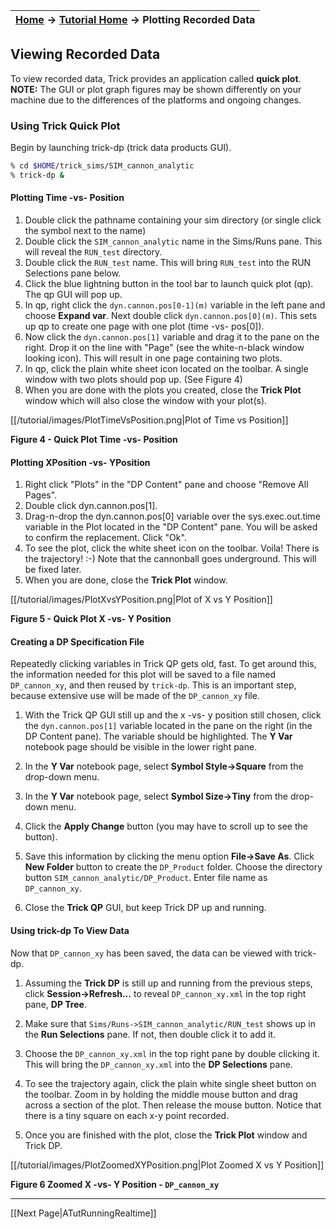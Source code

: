 | [Home](Home) → [Tutorial Home](Tutorial) → Plotting Recorded Data |
|-------------------------------------------------------------------|

<a id=viewing-recorded-data></a>
## Viewing Recorded Data

To view recorded data, Trick provides an application called **quick plot**.
**NOTE:** The GUI or plot graph figures may be shown differently on your
machine due to the differences of the platforms and ongoing changes.

### Using Trick Quick Plot
Begin by launching trick-dp (trick data products GUI).

```bash
% cd $HOME/trick_sims/SIM_cannon_analytic
% trick-dp &
```

#### Plotting Time -vs- Position
1. Double click the pathname containing your sim directory (or single
click the symbol next to the name)
1. Double click the `SIM_cannon_analytic` name in the Sims/Runs pane.
This will reveal the `RUN_test` directory.
1. Double click the `RUN_test` name. This will bring `RUN_test` into
the RUN Selections pane below.
1. Click the blue lightning button in the tool bar to launch quick
plot (qp). The qp GUI will pop up.
1. In qp, right click the `dyn.cannon.pos[0-1](m)` variable in the
left pane and choose **Expand var**. Next double click `dyn.cannon.pos[0](m)`.
This sets up qp to create one page with one plot (time -vs- pos[0]).
1. Now click the `dyn.cannon.pos[1]` variable and drag it to the pane
on the right. Drop it on the line with "Page" (see the white-n-black window
looking icon). This will result in one page containing two plots.
1. In qp, click the plain white sheet icon located on the toolbar. A
single window with two plots should pop up. (See Figure 4)
1. When you are done with the plots you created, close the **Trick
Plot** window which will also close the window with your plot(s).

[[/tutorial/images/PlotTimeVsPosition.png|Plot of Time vs Position]]

**Figure 4 - Quick Plot Time -vs- Position**

#### Plotting XPosition -vs- YPosition
1. Right click "Plots" in the "DP Content" pane and choose
"Remove All Pages".
1. Double click dyn.cannon.pos[1].
1. Drag-n-drop the dyn.cannon.pos[0] variable over
the sys.exec.out.time variable in the Plot located in the "DP Content" pane. You
will be asked to confirm the replacement. Click "Ok".
1. To see the plot, click the white sheet icon on the toolbar. Voila!
There is the trajectory! :-) Note that the cannonball goes underground. This
will be fixed later.
1. When you are done, close the **Trick Plot** window.

[[/tutorial/images/PlotXvsYPosition.png|Plot of X vs Y Position]]

**Figure 5 - Quick Plot X -vs- Y Position**

#### Creating a DP Specification File
Repeatedly clicking variables in Trick QP gets old, fast. To get around this,
the information needed for this plot will be saved to a file named
`DP_cannon_xy`, and then reused by `trick-dp`. This is an important step,
because extensive use will be made of the `DP_cannon_xy` file.

1. With the Trick QP GUI still up and the x -vs- y position still
chosen, click the `dyn.cannon.pos[1]` variable located in the pane on the right
(in the DP Content pane). The variable should be highlighted. The **Y Var**
notebook page should be visible in the lower right pane.

1. In the **Y Var** notebook page, select **Symbol Style->Square**
from the drop-down menu.

1. In the **Y Var** notebook page, select **Symbol Size->Tiny** from
the drop-down menu.

1. Click the **Apply Change** button (you may have to scroll up to
see the button).

1. Save this information by clicking the menu option **File->Save As**.
Click **New Folder** button to create the `DP_Product` folder. Choose the
directory button `SIM_cannon_analytic/DP_Product`. Enter file name as `DP_cannon_xy`.

1. Close the **Trick QP** GUI, but keep Trick DP up and running.

#### Using trick-dp To View Data
Now that `DP_cannon_xy` has been saved, the data can be viewed with trick-dp.

1. Assuming the **Trick DP** is still up and running from the
previous steps, click **Session->Refresh…** to reveal `DP_cannon_xy.xml` in
the top right pane, **DP Tree**.

1. Make sure that `Sims/Runs->SIM_cannon_analytic/RUN_test` shows up
in the  **Run Selections** pane. If not, then double click it to add it.

1. Choose the `DP_cannon_xy.xml` in the top right pane by double
clicking it. This will bring the `DP_cannon_xy.xml` into the **DP Selections** pane.

1. To see the trajectory again, click the plain white single sheet
button on the toolbar. Zoom in by holding the middle mouse button and drag
across a section of the plot. Then release the mouse button. Notice that there
is a tiny square on each x-y point recorded.

1. Once you are finished with the plot, close the **Trick Plot**
window and Trick DP.

[[/tutorial/images/PlotZoomedXYPosition.png|Plot Zoomed X vs Y Position]]

**Figure 6 Zoomed X -vs- Y Position - `DP_cannon_xy`**

---
[[Next Page|ATutRunningRealtime]]